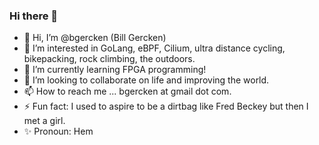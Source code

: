 ### Hi there 👋

- 👋 Hi, I’m @bgercken (Bill Gercken)
- 👀 I’m interested in GoLang, eBPF, Cilium, ultra distance cycling, bikepacking, rock climbing, the outdoors.
- 🌱 I’m currently learning FPGA programming!
- 💞️ I’m looking to collaborate on life and improving the world.
- 📫 How to reach me ... bgercken at gmail dot com.
- ⚡ Fun fact: I used to aspire to be a dirtbag like Fred Beckey but then I met a girl.
- ✨ Pronoun: Hem

<!---
billgercken/billgercken is a ✨ special ✨ repository because its `README.md` (this file) appears on your GitHub profile.
You can click the Preview link to take a look at your changes.
--->

